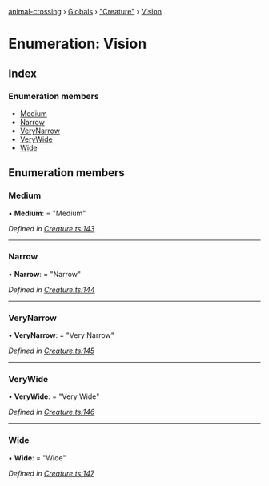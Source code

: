 [animal-crossing](../README.md) › [Globals](../globals.md) › ["Creature"](../modules/_creature_.md) › [Vision](_creature_.vision.md)

# Enumeration: Vision

## Index

### Enumeration members

* [Medium](_creature_.vision.md#medium)
* [Narrow](_creature_.vision.md#narrow)
* [VeryNarrow](_creature_.vision.md#verynarrow)
* [VeryWide](_creature_.vision.md#verywide)
* [Wide](_creature_.vision.md#wide)

## Enumeration members

###  Medium

• **Medium**: = "Medium"

*Defined in [Creature.ts:143](https://github.com/Norviah/animal-crossing/blob/b7769d3/module/types/Creature.ts#L143)*

___

###  Narrow

• **Narrow**: = "Narrow"

*Defined in [Creature.ts:144](https://github.com/Norviah/animal-crossing/blob/b7769d3/module/types/Creature.ts#L144)*

___

###  VeryNarrow

• **VeryNarrow**: = "Very Narrow"

*Defined in [Creature.ts:145](https://github.com/Norviah/animal-crossing/blob/b7769d3/module/types/Creature.ts#L145)*

___

###  VeryWide

• **VeryWide**: = "Very Wide"

*Defined in [Creature.ts:146](https://github.com/Norviah/animal-crossing/blob/b7769d3/module/types/Creature.ts#L146)*

___

###  Wide

• **Wide**: = "Wide"

*Defined in [Creature.ts:147](https://github.com/Norviah/animal-crossing/blob/b7769d3/module/types/Creature.ts#L147)*
